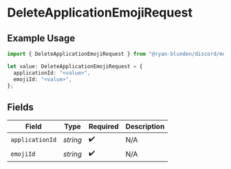 # DeleteApplicationEmojiRequest

## Example Usage

```typescript
import { DeleteApplicationEmojiRequest } from "@ryan-blunden/discord/models/operations";

let value: DeleteApplicationEmojiRequest = {
  applicationId: "<value>",
  emojiId: "<value>",
};
```

## Fields

| Field              | Type               | Required           | Description        |
| ------------------ | ------------------ | ------------------ | ------------------ |
| `applicationId`    | *string*           | :heavy_check_mark: | N/A                |
| `emojiId`          | *string*           | :heavy_check_mark: | N/A                |